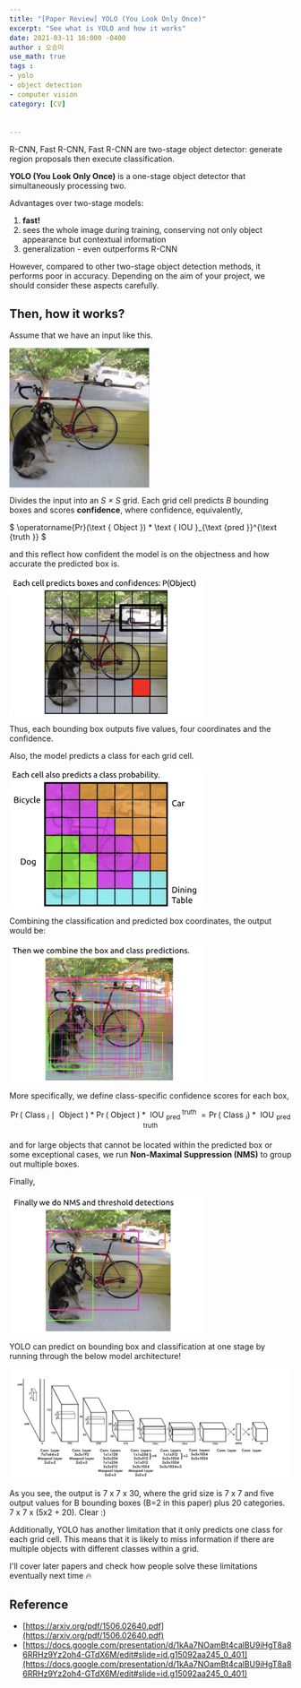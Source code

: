 ```yaml
---
title: "[Paper Review] YOLO (You Look Only Once)"
excerpt: "See what is YOLO and how it works"
date: 2021-03-11 16:000 -0400
author : 오승미
use_math: true
tags :
- yolo
- object detection
- computer vision
category: [CV]


---
```


R-CNN, Fast R-CNN, Fast R-CNN are two-stage object detector: generate region proposals then execute classification.

**YOLO (You Look Only Once)** is a one-stage object detector that simultaneously processing two.

Advantages over two-stage models:

1. **fast!**
2. sees the whole image during training, conserving not only object appearance but contextual information
3. generalization - even outperforms R-CNN

However, compared to other two-stage object detection methods, it performs poor in accuracy. Depending on the aim of your project, we should consider these aspects carefully.

## Then, how it works?

Assume that we have an input like this.

<img align="center" width="500" height="500" src="/assets/2021-03-11-yolo_origin.png" alt="/assets/2021-03-11-yolo_origin.png" style="zoom:50%;" />

Divides the input into an *S × S* grid. Each grid cell predicts *B* bounding boxes and scores **confidence**, where confidence, equivalently,

$ \operatorname{Pr}(\text { Object }) * \text { IOU }_{\text {pred }}^{\text {truth }} $

and this reflect how confident the model is on the objectness and how accurate the predicted box is.

<img align="center" width="700" height="500" src="/assets/2021-03-11-yolo_object.png" alt="/assets/2021-03-11-yolo_object.png" style="zoom:50%;" />

Thus, each bounding box outputs five values, four coordinates and the confidence.

Also, the model predicts a class for each grid cell.

<img align="center" width="700" height="500" src="/assets/2021-03-11-yolo2.png" alt="/assets/2021-03-11-yolo2.png" style="zoom:50%;" />

Combining the classification and predicted box coordinates, the output would be:

<img align="center" width="700" height="500" src="/assets/2021-03-11-yolo3.png" alt="/assets/2021-03-11-yolo3.png" style="zoom:50%;" />

More specifically, we define class-specific confidence scores for each box,

$$ \operatorname{Pr}\left(\text { Class }_{i} \mid \text { Object }\right)   * \operatorname{Pr}(\text { Object }) * \text { IOU }_{\text {pred }}^{\text {truth }}=\operatorname{Pr}\left(\text { Class }_{i}\right) * \text { IOU }_{\text {pred }}^{\text {truth }} $$

and for large objects that cannot be located within the predicted box or some exceptional cases, we run **Non-Maximal Suppression (NMS)** to group out multiple boxes.

Finally,

<img align="center" width="700" height="500" src="/assets/2021-03-11-yolo4.png" alt="/assets/2021-03-11-yolo44.png" style="zoom:50%;" />

YOLO can predict on bounding box and classification at one stage by running through the below model architecture!

<img align="center" width="1000" height="400" src="/assets/2021-03-11-yoloy_model.png" alt="/assets/2021-03-11-yoloy.png" style="zoom:50%;" />

As you see, the output is 7 x 7 x 30, where the grid size is 7 x 7 and five output values for B bounding boxes (B=2 in this paper) plus 20 categories. 7 x 7 x (5x2 + 20). Clear :)

Additionally, YOLO has another limitation that it only predicts one class for each grid cell. This means that it is likely to miss information if there are multiple objects with different classes within a grid.

I'll cover later papers and check how people solve these limitations eventually next time :fire:



## Reference

- [https://arxiv.org/pdf/1506.02640.pdf](https://arxiv.org/pdf/1506.02640.pdf)
- [https://docs.google.com/presentation/d/1kAa7NOamBt4calBU9iHgT8a86RRHz9Yz2oh4-GTdX6M/edit#slide=id.g15092aa245_0_401](https://docs.google.com/presentation/d/1kAa7NOamBt4calBU9iHgT8a86RRHz9Yz2oh4-GTdX6M/edit#slide=id.g15092aa245_0_401)
